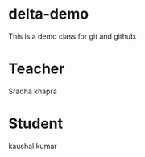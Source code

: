 # delta-demo
This is a demo class for git and github.

# Teacher
Sradha khapra

 # Student
 kaushal kumar